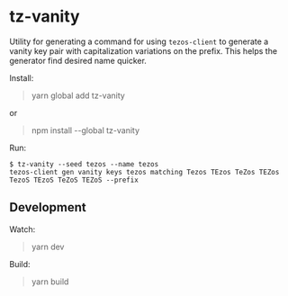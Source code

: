 # tz-vanity

Utility for generating a command for using `tezos-client` to generate a vanity key pair with capitalization variations on the prefix. This helps the generator find desired name quicker.

Install:

> yarn global add tz-vanity

or

> npm install --global tz-vanity

Run:

```console
$ tz-vanity --seed tezos --name tezos
tezos-client gen vanity keys tezos matching Tezos TEzos TeZos TEZos TezoS TEzoS TeZoS TEZoS --prefix
```

## Development

Watch:

> yarn dev

Build:

> yarn build
